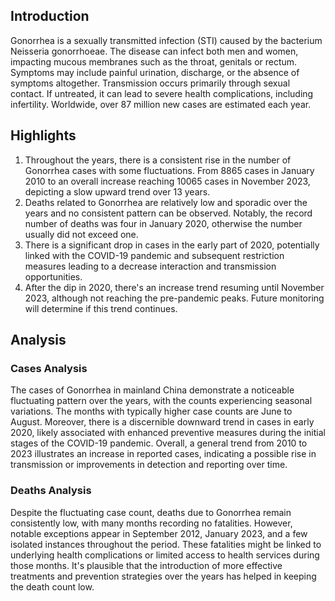 ## Introduction

Gonorrhea is a sexually transmitted infection (STI) caused by the bacterium Neisseria gonorrhoeae. The disease can infect both men and women, impacting mucous membranes such as the throat, genitals or rectum. Symptoms may include painful urination, discharge, or the absence of symptoms altogether. Transmission occurs primarily through sexual contact. If untreated, it can lead to severe health complications, including infertility. Worldwide, over 87 million new cases are estimated each year.
## Highlights

1. Throughout the years, there is a consistent rise in the number of Gonorrhea cases with some fluctuations. From 8865 cases in January 2010 to an overall increase reaching 10065 cases in November 2023, depicting a slow upward trend over 13 years. <br/>
2. Deaths related to Gonorrhea are relatively low and sporadic over the years and no consistent pattern can be observed. Notably, the record number of deaths was four in January 2020, otherwise the number usually did not exceed one. <br/>
3. There is a significant drop in cases in the early part of 2020, potentially linked with the COVID-19 pandemic and subsequent restriction measures leading to a decrease interaction and transmission opportunities. <br/>
4. After the dip in 2020, there's an increase trend resuming until November 2023, although not reaching the pre-pandemic peaks. Future monitoring will determine if this trend continues. <br/>
## Analysis

### Cases Analysis
The cases of Gonorrhea in mainland China demonstrate a noticeable fluctuating pattern over the years, with the counts experiencing seasonal variations. The months with typically higher case counts are June to August. Moreover, there is a discernible downward trend in cases in early 2020, likely associated with enhanced preventive measures during the initial stages of the COVID-19 pandemic. Overall, a general trend from 2010 to 2023 illustrates an increase in reported cases, indicating a possible rise in transmission or improvements in detection and reporting over time.

### Deaths Analysis
Despite the fluctuating case count, deaths due to Gonorrhea remain consistently low, with many months recording no fatalities. However, notable exceptions appear in September 2012, January 2023, and a few isolated instances throughout the period. These fatalities might be linked to underlying health complications or limited access to health services during those months. It's plausible that the introduction of more effective treatments and prevention strategies over the years has helped in keeping the death count low.
